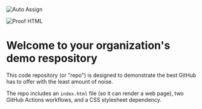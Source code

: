 ![Auto Assign](https://github.com/KTA-Endustri-Sistemleri/demo-repository/actions/workflows/auto-assign.yml/badge.svg)

![Proof HTML](https://github.com/KTA-Endustri-Sistemleri/demo-repository/actions/workflows/proof-html.yml/badge.svg)

# Welcome to your organization's demo respository
This code repository (or "repo") is designed to demonstrate the best GitHub has to offer with the least amount of noise.

The repo includes an `index.html` file (so it can render a web page), two GitHub Actions workflows, and a CSS stylesheet dependency.
